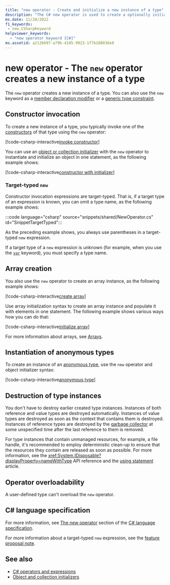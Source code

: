 ```yaml
---
title: "new operator - Create and initialize a new instance of a type"
description: "The C# new operator is used to create a optionally initialize a new instance of a type."
ms.date: 11/28/2022
f1_keywords:
 - new_CSharpKeyword
helpviewer_keywords: 
  - "new operator keyword [C#]"
ms.assetid: a212b697-a79b-4105-9923-1f7b108036e8
---
```

# new operator - The `new` operator creates a new instance of a type

The `new` operator creates a new instance of a type. You can also use the `new` keyword as a [member declaration modifier](../keywords/new-modifier.md) or a [generic type constraint](../keywords/new-constraint.md).

## Constructor invocation

To create a new instance of a type, you typically invoke one of the [constructors](../../programming-guide/classes-and-structs/constructors.md) of that type using the `new` operator:

[!code-csharp-interactive[invoke constructor](snippets/shared/NewOperator.cs#Constructor)]

You can use an [object or collection initializer](../../programming-guide/classes-and-structs/object-and-collection-initializers.md) with the `new` operator to instantiate and initialize an object in one statement, as the following example shows:

[!code-csharp-interactive[constructor with initializer](snippets/shared/NewOperator.cs#ConstructorWithInitializer)]

### Target-typed `new`

Constructor invocation expressions are target-typed. That is, if a target type of an expression is known, you can omit a type name, as the following example shows:

:::code language="csharp" source="snippets/shared/NewOperator.cs" id="SnippetTargetTyped":::

As the preceding example shows, you always use parentheses in a target-typed `new` expression.

If a target type of a `new` expression is unknown (for example, when you use the [`var`](../statements/declarations.md#implicitly-typed-local-variables) keyword), you must specify a type name.

## Array creation

You also use the `new` operator to create an array instance, as the following example shows:

[!code-csharp-interactive[create array](snippets/shared/NewOperator.cs#Array)]

Use array initialization syntax to create an array instance and populate it with elements in one statement. The following example shows various ways how you can do that:

[!code-csharp-interactive[initialize array](snippets/shared/NewOperator.cs#ArrayInitialization)]

For more information about arrays, see [Arrays](../builtin-types/arrays.md).

## Instantiation of anonymous types

To create an instance of an [anonymous type](../../fundamentals/types/anonymous-types.md), use the `new` operator and object initializer syntax:

[!code-csharp-interactive[anonymous type](snippets/shared/NewOperator.cs#AnonymousType)]

## Destruction of type instances

You don't have to destroy earlier created type instances. Instances of both reference and value types are destroyed automatically. Instances of value types are destroyed as soon as the context that contains them is destroyed. Instances of reference types are destroyed by the [garbage collector](../../../standard/garbage-collection/index.md) at some unspecified time after the last reference to them is removed.

For type instances that contain unmanaged resources, for example, a file handle, it's recommended to employ deterministic clean-up to ensure that the resources they contain are released as soon as possible. For more information, see the <xref:System.IDisposable?displayProperty=nameWithType> API reference and the [using statement](../statements/using.md) article.

## Operator overloadability

A user-defined type can't overload the `new` operator.

## C# language specification

For more information, see [The new operator](~/_csharpstandard/standard/expressions.md#12816-the-new-operator) section of the [C# language specification](~/_csharpstandard/standard/README.md).

For more information about a target-typed `new` expression, see the [feature proposal note](~/_csharplang/proposals/csharp-9.0/target-typed-new.md).

## See also

- [C# operators and expressions](index.md)
- [Object and collection initializers](../../programming-guide/classes-and-structs/object-and-collection-initializers.md)

